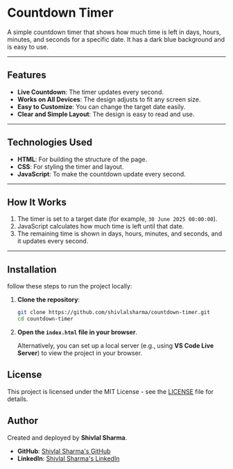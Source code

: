 # Countdown Timer

A simple countdown timer that shows how much time is left in days, hours, minutes, and seconds for a specific date. It has a dark blue background and is easy to use.

---

## Features

- **Live Countdown**: The timer updates every second.
- **Works on All Devices**: The design adjusts to fit any screen size.
- **Easy to Customize**: You can change the target date easily.
- **Clear and Simple Layout**: The design is easy to read and use.

---

## Technologies Used

- **HTML**: For building the structure of the page.
- **CSS**: For styling the timer and layout.
- **JavaScript**: To make the countdown update every second.

---

## How It Works

1. The timer is set to a target date (for example, `30 June 2025 00:00:00`).
2. JavaScript calculates how much time is left until that date.
3. The remaining time is shown in days, hours, minutes, and seconds, and it updates every second.

---

## Installation

follow these steps to run the project locally:

1. **Clone the repository**:
    ```bash
    git clone https://github.com/shivlalsharma/countdown-timer.git
    cd countdown-timer
    ```

2. **Open the `index.html` file in your browser**.

   Alternatively, you can set up a local server (e.g., using **VS Code Live Server**) to view the project in your browser.

## License

This project is licensed under the MIT License - see the [LICENSE](LICENSE) file for details.

## Author

Created and deployed by **Shivlal Sharma**.  
- **GitHub**: [Shivlal Sharma's GitHub](https://github.com/shivlalsharma)
- **LinkedIn**: [Shivlal Sharma's LinkedIn](https://www.linkedin.com/in/shivlal-sharma-56ba5a284/)
